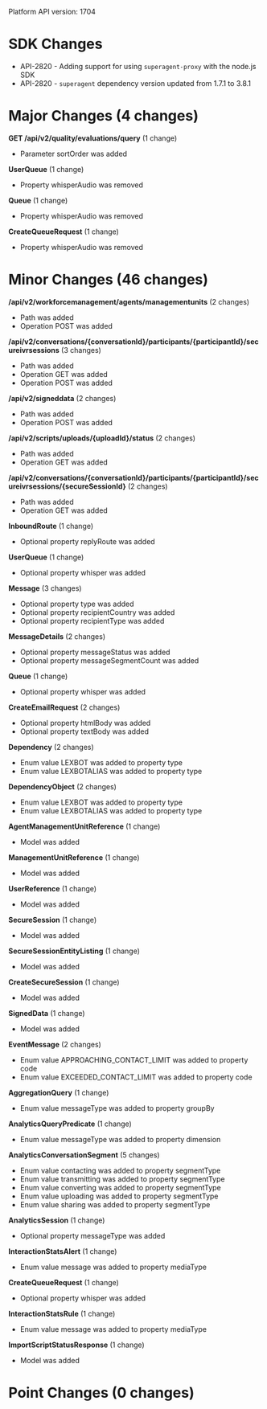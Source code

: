 Platform API version: 1704


# SDK Changes

* API-2820 - Adding support for using `superagent-proxy` with the node.js SDK
* API-2820 - `superagent` dependency version updated from 1.7.1 to 3.8.1

# Major Changes (4 changes)

**GET /api/v2/quality/evaluations/query** (1 change)

* Parameter sortOrder was added

**UserQueue** (1 change)

* Property whisperAudio was removed

**Queue** (1 change)

* Property whisperAudio was removed

**CreateQueueRequest** (1 change)

* Property whisperAudio was removed


# Minor Changes (46 changes)

**/api/v2/workforcemanagement/agents/managementunits** (2 changes)

* Path was added
* Operation POST was added

**/api/v2/conversations/{conversationId}/participants/{participantId}/secureivrsessions** (3 changes)

* Path was added
* Operation GET was added
* Operation POST was added

**/api/v2/signeddata** (2 changes)

* Path was added
* Operation POST was added

**/api/v2/scripts/uploads/{uploadId}/status** (2 changes)

* Path was added
* Operation GET was added

**/api/v2/conversations/{conversationId}/participants/{participantId}/secureivrsessions/{secureSessionId}** (2 changes)

* Path was added
* Operation GET was added

**InboundRoute** (1 change)

* Optional property replyRoute was added

**UserQueue** (1 change)

* Optional property whisper was added

**Message** (3 changes)

* Optional property type was added
* Optional property recipientCountry was added
* Optional property recipientType was added

**MessageDetails** (2 changes)

* Optional property messageStatus was added
* Optional property messageSegmentCount was added

**Queue** (1 change)

* Optional property whisper was added

**CreateEmailRequest** (2 changes)

* Optional property htmlBody was added
* Optional property textBody was added

**Dependency** (2 changes)

* Enum value LEXBOT was added to property type
* Enum value LEXBOTALIAS was added to property type

**DependencyObject** (2 changes)

* Enum value LEXBOT was added to property type
* Enum value LEXBOTALIAS was added to property type

**AgentManagementUnitReference** (1 change)

* Model was added

**ManagementUnitReference** (1 change)

* Model was added

**UserReference** (1 change)

* Model was added

**SecureSession** (1 change)

* Model was added

**SecureSessionEntityListing** (1 change)

* Model was added

**CreateSecureSession** (1 change)

* Model was added

**SignedData** (1 change)

* Model was added

**EventMessage** (2 changes)

* Enum value APPROACHING_CONTACT_LIMIT was added to property code
* Enum value EXCEEDED_CONTACT_LIMIT was added to property code

**AggregationQuery** (1 change)

* Enum value messageType was added to property groupBy

**AnalyticsQueryPredicate** (1 change)

* Enum value messageType was added to property dimension

**AnalyticsConversationSegment** (5 changes)

* Enum value contacting was added to property segmentType
* Enum value transmitting was added to property segmentType
* Enum value converting was added to property segmentType
* Enum value uploading was added to property segmentType
* Enum value sharing was added to property segmentType

**AnalyticsSession** (1 change)

* Optional property messageType was added

**InteractionStatsAlert** (1 change)

* Enum value message was added to property mediaType

**CreateQueueRequest** (1 change)

* Optional property whisper was added

**InteractionStatsRule** (1 change)

* Enum value message was added to property mediaType

**ImportScriptStatusResponse** (1 change)

* Model was added


# Point Changes (0 changes)

